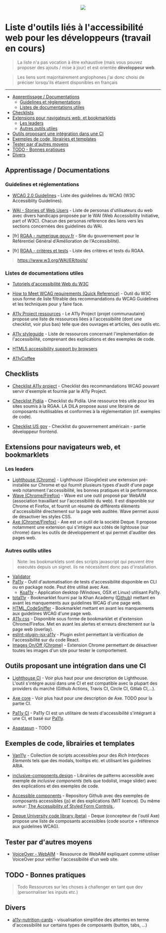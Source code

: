 <p align="center">
  <img src="https://user-images.githubusercontent.com/48243955/110245806-0a875d80-7f65-11eb-933e-8ecb9b1ded93.png" />
</p>

# Liste d'outils liés à l'accessibilité web pour les développeurs (travail en cours)

> La liste n'a pas vocation à être exhaustive (mais vous pouvez proposer des ajouts / mise à jour) et est orientée **développeur web**.

> Les liens sont majoritairement anglophones j'ai donc choisi de préciser lorsqu'ils étaient disponibles en français

---

  - [Apprentissage / Documentations](#Apprentissage--Documentations)
    - [Guidelines et réglementations](#Guidelines-et-r%C3%A9glementations)
    - [Listes de documentations utiles](#Listes-de-documentations-utiles)
  - [Checklists](#Checklists)
  - [Extensions pour navigateurs web, et bookmarklets](#Extensions-pour-navigateurs-web-et-bookmarklets)
    - [Les leaders](#Les-leaders)
    - [Autres outils utiles](#Autres-outils-utiles)
  - [Outils proposant une intégration dans une CI](#Outils-proposant-une-int%C3%A9gration-dans-une-CI)
  - [Exemples de code, librairies et templates](#Exemples-de-code-librairies-et-templates)
  - [Tester par d'autres moyens](#Tester-par-dautres-moyens)
  - [TODO - Bonnes pratiques](#TODO---Bonnes-pratiques)
  - [Divers](#Divers)


## Apprentissage / Documentations

### Guidelines et réglementations
* [WCAG 2.0 Guidelines](https://www.w3.org/TR/WCAG20/#guidelines) - Liste des guidelines du WCAG (W3C Accessiblity Guidelines).

* [WAI - Stories of Web Users](https://www.w3.org/WAI/people-use-web/user-stories/) - Liste de personas d'utilisateurs du web avec divers handicaps proposée par le WAI (Web Accessibility Initiative, part of W3C). Chacun des personas réfèrence des liens vers les sections concernées des guidelines du WAI.

* [fr] [RGAA - numerique.gouv.fr](https://www.numerique.gouv.fr/publications/rgaa-accessibilite/) - Site du gouvernement pour le Référentiel Général d'Amélioration de l'Accessibilité).
* [fr] [RGAA - critères et tests](https://www.numerique.gouv.fr/publications/rgaa-accessibilite/methode-rgaa/criteres/) - Liste des critères et tests du RGAA.


> https://www.w3.org/WAI/ER/tools/

### Listes de documentations utiles

* [Tutoriels d'accessibilité Web du W3C](https://www.w3.org/WAI/tutorials/)

* [How to Meet WCAG requirements (Quick Reference)](https://www.w3.org/WAI/WCAG21/quickref/) -  Outil du W3C sous forme de liste filtrable des recommandations du WCAG Guidelines et les techniques pour y faire face. 

* [A11y Project ressources](https://www.a11yproject.com/resources/) - Le A11y Project (projet communautaire) propose une liste de ressources liées à l'accessibilité (dont une checklist, voir plus bas) telle que des ouvrages et articles, des outils etc.

* [A11y styleguide](https://a11y-style-guide.com/style-guide/section-resources.html) - Liste de ressources concernant l'implementation de l'accessibilité, comprenant des explications et des exemples de code.

* [HTML5 accessibility support by browsers](https://www.html5accessibility.com/)

* [A11yCoffee](https://a11y.coffee/)

## Checklists

* [Checklist A11y project](https://www.a11yproject.com/checklist/) - Checklist des recommandations WCAG pouvant servir d'exemple et fournie par le A11y Project.

* [Checklist Pidila](https://pidila.gitlab.io/checklist-pidila/?R%C3%A9f%C3%A9rentiel=RGAA&Profil=D%C3%A9veloppement) - Checklist du Pidila. Une ressource très utile pour les sites soumis à la RGAA. LA DILA propose aussi une librairie de composants réutilisables et conformes à la réglementation (cf. exemples de code).
* [Checklist US gov](https://accessibility.digital.gov/front-end/getting-started/) - Checklist du gouvernement américain - partie développeur frontend.

## Extensions pour navigateurs web, et bookmarklets

### Les leaders
* [Lighthouse (Chrome)](https://developers.google.com/web/tools/lighthouse) - Lighthouse (Google)est une extension pré-installée sur Chrome et qui fournit plusieurs types d'audit d'une page web notamment l'accessibilité, les bonnes pratiques et la performance.
* [Wave (Chrome/Firefox)](https://wave.webaim.org/extension/) - Wave est une outil proposé par WebAIM (association travaillant sur l'accessibilité du web). Il est disponible sur Chrome et Firefox, et fournit un résumé de différents éléments d'accessibilité directement sur la page web auditée. Wave permet aussi de désactiver les styles CSS.
* [Axe (Chrome/Firefox)](https://www.deque.com/axe/browser-extensions/) - Axe est un outil de la société Deque. Il propose notamment une extension qui s'intégre aux côtés de lightouse (sur chrome) dans les outils de développement et qui permet d'auditer des pages web.

### Autres outils utiles
> Note: les bookmarklets sont des scripts javascript qui peuvent être executés depuis un signet. Ils ne nécessitent donc pas d'installation. 
* [Validator](https://validator.w3.org/)
* [Pa11y](https://github.com/pa11y/pa11y) - Outil d'automatisation de tests d'accessibilité disponible en CLI ou en package node. Peut être utilisé avec Axe.
  * [Koa11y](https://open-indy.github.io/Koa11y/) - Application desktop (Windows, OSX et Linux) utilisant Pa11y.
* [tota11y](https://khan.github.io/tota11y/) - Bookmarklet fourni par la Khan Academy ([Github](https://github.com/Khan/tota11y)) mettant en avant les manquements aux guidelines WCAG d'une page web.
* [HTML_CodeSniffer](https://squizlabs.github.io/HTML_CodeSniffer/) - Bookmarklet  mettant en avant les manquements aux guidelines WCAG d'une page web.
* [A11y.css](https://ffoodd.github.io/a11y.css/) - Disponible sous forme de bookmarklet et d'extension Chrome/Firefox. Met en avant les alertes et erreurs directement sur la page web (overlay).
* [eslint-plugin-jsx-a11y](https://github.com/jsx-eslint/eslint-plugin-jsx-a11y) - Plugin eslint permettant la vérification de l'accessibilité sur du code React.
* [Images On/Off (Chrome)](https://chrome.google.com/webstore/detail/images-onoff/nfmlhilnjccdggifdbhnhkffmjgalbgg) - Extension Chrome permettant de désactiver toutes les images d'un site pour tester le comportement.

## Outils proposant une intégration dans une CI

* [Lighthouse CI](https://github.com/GoogleChrome/lighthouse-ci/blob/main/docs/getting-started.md) - Voir plus haut pour une description de Lighthouse. L'outil s'intégre aussi dans une CI et est compatible avec la plupart des providers du marché (Github Actions, Travis CI, Circle CI, Gitlab CI,...).

* [Axe core](https://www.deque.com/axe/browser-extensions/) - Voir plus haut pour une description de Axe. TODO pour la partie CI.

* [Pa11y CI](https://github.com/pa11y/pa11y-ci) - Pa11y CI est un utilitaire de tests d'accessibilité s'intégrant à une CI, et basé sur [Pa11y](https://github.com/pa11y/pa11y).

* [Asqatasun](https://asqatasun.org/) - TODO

## Exemples de code, librairies et templates

* [Van11y](https://van11y.net/) - Collection de scripts accessibles pour des *Rich Interfaces Elements* tels que des modals, tooltips etc. et utilisant les guidelines ARIA.

* [inclusive-components.design](https://inclusive-components.design/) - Librairies de patterns accessible avec exemple de *inclusive components* (tels que todolist, image slider) avec des explications et des exemples de code.

* [Accessible components](https://github.com/scottaohara/accessible_components) - Repository Github avec des exemples de composants accessibles (js) et des explications (MIT licence). Du même auteur: [The Accessibility of Styled Form Controls
](https://github.com/scottaohara/a11y_styled_form_controls).

* [Deque University code library (beta)](https://dequeuniversity.com/library/) - Deque (concepteur de l'outil Axe) propose une liste de composants accessibles (code source + référence aux guidelines WCAG).

## Tester par d'autres moyens

* [VoiceOver - WebAIM](https://webaim.org/articles/voiceover/) - Ressource de WebAIM expliquant comme utiliser VoiceOver pour vérifier l'accessibilité d'un web site.

## TODO - Bonnes pratiques

> Todo
> Ressources sur les choses à challenger en tant que dev (personnaliser les inputs etc.)

## Divers

* [a11y-nutrition-cards](https://davatron5000.github.io/a11y-nutrition-cards) - visualisation simplifiée des attentes en terme d'accessibilité sur certains types de composants (button, tabs, ...)
